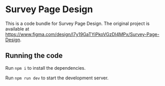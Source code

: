 
  # Survey Page Design

  This is a code bundle for Survey Page Design. The original project is available at https://www.figma.com/design/l7y19GaTYiPkoVGzDl4MPx/Survey-Page-Design.

  ## Running the code

  Run `npm i` to install the dependencies.

  Run `npm run dev` to start the development server.
  